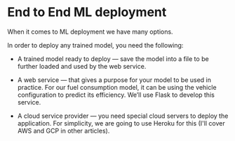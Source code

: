 # End to End ML deployment

When it comes to ML deployment we have many options.

In order to deploy any trained model, you need the following:

- A trained model ready to deploy — save the model into a file to be further loaded and used by the web service.

- A web service — that gives a purpose for your model to be used in practice. For our fuel consumption model, it can be using the vehicle configuration to predict its efficiency. We’ll use Flask to develop this service.

- A cloud service provider — you need special cloud servers to deploy the application. For simplicity, we are going to use Heroku for this (I'll cover AWS and GCP in other articles).
